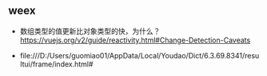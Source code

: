 ## weex
* 数组类型的值更新比对象类型的快，为什么？
https://vuejs.org/v2/guide/reactivity.html#Change-Detection-Caveats

* file:///D:/Users/guomiao01/AppData/Local/Youdao/Dict/6.3.69.8341/resultui/frame/index.html#